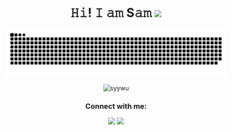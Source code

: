 <h1 align="center">𝙷𝚒! 𝙸 𝚊𝚖 S𝚊𝚖 <img src="https://media.giphy.com/media/mGcNjsfWAjY5AEZNw6/giphy.gif" width="50"></h1>
      
![Snake animation](https://github.com/syywu/syywu/blob/output/github-contribution-grid-snake.svg)

<!-- <p align="center">
  <img alt="top languages" src="https://github-readme-stats.vercel.app/api/top-langs/?username=syywu&&theme=radical&layout=compact&custom_title=Languages" />
 </p>  -->

<p align="center"> <img src="https://komarev.com/ghpvc/?username=syywu&label=Profile%20views&color=0e75b6&style=flat" alt="syywu"/></p>
<!-- <p align="center">  <img src="https://www.codewars.com/users/syywu/badges/small"/> </p> -->

<h3 align="center">Connect with me:</h3>
<div align="center">
<a href="https://twitter.com/syywuu"><img src="https://img.shields.io/badge/-@syywuu-00acee?style=flat&logo=Twitter&logoColor=white" /></a>
<a href="https://www.linkedin.com/in/samantha-wu-5a2a25141/"><img src="https://img.shields.io/badge/-Samantha_Wu-0072b1?style=flat&logo=Linkedin&logoColor=white"/>
</a>
</div>


<!-- ![](https://leetcard.jacoblin.cool/syywu?ext=heatmap) -->


<!--
**syywu/syywu** is a ✨ _special_ ✨ repository because its `README.md` (this file) appears on your GitHub profile.

Here are some ideas to get you started:

- 🔭 I’m currently working on ...
- 🌱 I’m currently learning ...
- 👯 I’m looking to collaborate on ...
- 🤔 I’m looking for help with ...
- 💬 Ask me about ...
- 📫 How to reach me: ...
- 😄 Pronouns: ...
- ⚡ Fun fact: ...
[![Top Langs](https://github-readme-stats.vercel.app/api/top-langs/?username=syywu&count_private=true&theme=vue)](https://github.com/anuraghazra/github-readme-stats)&nbsp;

-->

